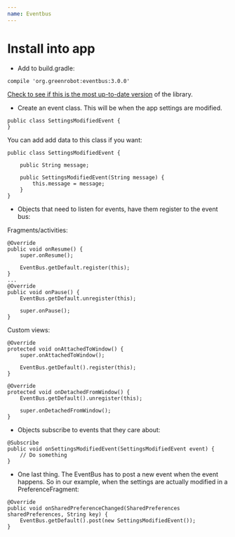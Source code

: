 ```yaml
---
name: Eventbus
---
```


# Install into app

* Add to build.gradle:
```
compile 'org.greenrobot:eventbus:3.0.0'
```
[Check to see if this is the most up-to-date version](https://github.com/greenrobot/EventBus/releases) of the library.

* Create an event class. This will be when the app settings are modified.
```
public class SettingsModifiedEvent {
}
```
You can add add data to this class if you want:
```
public class SettingsModifiedEvent {

    public String message;

    public SettingsModifiedEvent(String message) {
        this.message = message;
    }
}
```

* Objects that need to listen for events, have them register to the event bus:

Fragments/activities:
```
@Override
public void onResume() {
    super.onResume();

    EventBus.getDefault.register(this);
}
...
@Override
public void onPause() {
    EventBus.getDefault.unregister(this);

    super.onPause();
}
```

Custom views:
```
@Override
protected void onAttachedToWindow() {
    super.onAttachedToWindow();

    EventBus.getDefault().register(this);
}

@Override
protected void onDetachedFromWindow() {
    EventBus.getDefault().unregister(this);

    super.onDetachedFromWindow();
}
```

* Objects subscribe to events that they care about:
```
@Subscribe
public void onSettingsModifiedEvent(SettingsModifiedEvent event) {
    // Do something
}
```

* One last thing. The EventBus has to post a new event when the event happens. So in our example, when the settings are actually modified in a PreferenceFragment:
```
@Override
public void onSharedPreferenceChanged(SharedPreferences sharedPreferences, String key) {
    EventBus.getDefault().post(new SettingsModifiedEvent());
}
```
